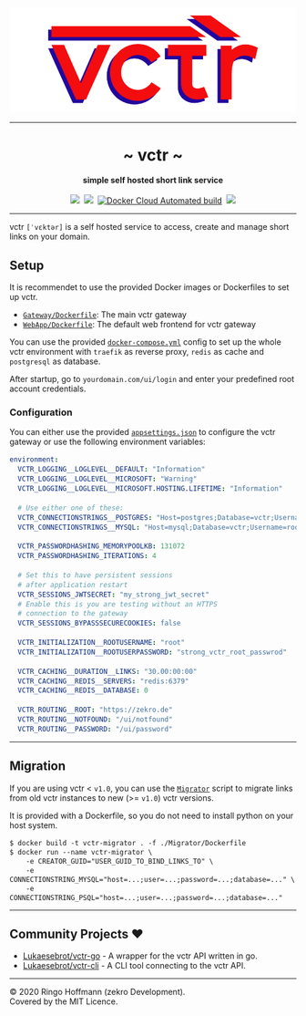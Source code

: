 <div align="center">
    <img src=".media/gh-banner-rendered.png">
    <hr>
    <h1>~ vctr ~</h1>
    <strong>
        simple self hosted short link service
    </strong><br><br>
    <a href="https://dc.zekro.de"><img height="28" src="https://img.shields.io/discord/307084334198816769.svg?style=for-the-badge&logo=discord" /></a>&nbsp;
    <a href="https://github.com/zekroTJA/vctr/releases"><img height="28" src="https://img.shields.io/github/tag/zekroTJA/vctr.svg?style=for-the-badge"/></a>&nbsp;
    <a href="https://hub.docker.com/r/zekro/shinpuru"><img alt="Docker Cloud Automated build" src="https://img.shields.io/docker/cloud/automated/zekro/shinpuru.svg?color=cyan&logo=docker&logoColor=cyan&style=for-the-badge"></a>&nbsp;
    <img height="28" src="https://forthebadge.com/images/badges/built-with-grammas-recipe.svg">
</div>

---

vctr `[ˈvɛktər]` is a self hosted service to access, create and manage short links on your domain.

## Setup

It is recommendet to use the provided Docker images or Dockerfiles to set up vctr.

- [`Gateway/Dockerfile`](Gateway/Dockerfile): The main vctr gateway
- [`WebApp/Dockerfile`](WebApp/Dockerfile): The default web frontend for vctr gateway

You can use the provided [`docker-compose.yml`](docker-compose.yml) config to set up the whole vctr environment with `traefik` as reverse proxy, `redis` as cache and `postgresql` as database.

After startup, go to `yourdomain.com/ui/login` and enter your predefined root account credentials.

### Configuration

You can either use the provided [`appsettings.json`](Gateway/appsettings.json) to configure the vctr gateway or use the following environment variables:
```yml
environment:
  VCTR_LOGGING__LOGLEVEL__DEFAULT: "Information"
  VCTR_LOGGING__LOGLEVEL__MICROSOFT: "Warning"
  VCTR_LOGGING__LOGLEVEL__MICROSOFT.HOSTING.LIFETIME: "Information"

  # Use either one of these:
  VCTR_CONNECTIONSTRINGS__POSTGRES: "Host=postgres;Database=vctr;Username=root;  Password=strong_postgres_root_passwrod"
  VCTR_CONNECTIONSTRINGS__MYSQL: "Host=mysql;Database=vctr;Username=root;  Password=strong_mysql_root_passwrod"

  VCTR_PASSWORDHASHING_MEMORYPOOLKB: 131072
  VCTR_PASSWORDHASHING_ITERATIONS: 4

  # Set this to have persistent sessions
  # after application restart
  VCTR_SESSIONS_JWTSECRET: "my_strong_jwt_secret"
  # Enable this is you are testing without an HTTPS
  # connection to the gateway
  VCTR_SESSIONS_BYPASSSECURECOOKIES: false

  VCTR_INITIALIZATION__ROOTUSERNAME: "root"
  VCTR_INITIALIZATION__ROOTUSERPASSWORD: "strong_vctr_root_passwrod"

  VCTR_CACHING__DURATION__LINKS: "30.00:00:00"
  VCTR_CACHING__REDIS__SERVERS: "redis:6379"
  VCTR_CACHING__REDIS__DATABASE: 0

  VCTR_ROUTING__ROOT: "https://zekro.de"
  VCTR_ROUTING__NOTFOUND: "/ui/notfound"
  VCTR_ROUTING__PASSWORD: "/ui/password"
```

---

## Migration

If you are using vctr < `v1.0`, you can use the [`Migrator`](Migrator) script to migrate links from old vctr instances to new (>= `v1.0`) vctr versions.

It is provided with a Dockerfile, so you do not need to install python on your host system.

```
$ docker build -t vctr-migrator . -f ./Migrator/Dockerfile
$ docker run --name vctr-migrator \
    -e CREATOR_GUID="USER_GUID_TO_BIND_LINKS_TO" \
    -e CONNECTIONSTRING_MYSQL="host=...;user=...;password=...;database=..." \
    -e CONNECTIONSTRING_PSQL="host=...;user=...;password=...;database=..."
```

---

## Community Projects ❤

- [Lukaesebrot/vctr-go](https://github.com/Lukaesebrot/vctr-go) - A wrapper for the vctr API written in go.
- [Lukaesebrot/vctr-cli](https://github.com/Lukaesebrot/vctr-cli) - A CLI tool connecting to the vctr API.

---

© 2020 Ringo Hoffmann (zekro Development).  
Covered by the MIT Licence.
